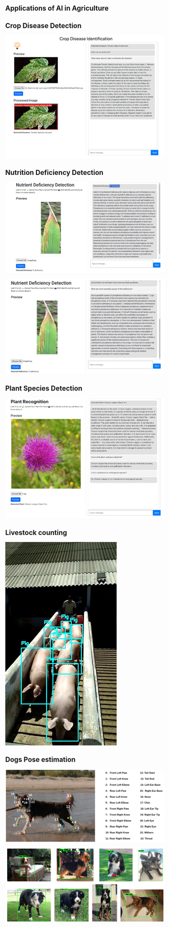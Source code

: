 ## Applications of AI in Agriculture
## Crop Disease Detection

![](https://github.com/gulabpatel/AIAg/blob/main/SmartAG/AugmentedStartupCourse/01_Disease_Det_app/Disease_det_demo.PNG)

## Nutrition Deficiency Detection
![](https://github.com/gulabpatel/AIAg/blob/main/SmartAG/AugmentedStartupCourse/02_NutritionDeficiency_Det_app/Nutrition_Def.PNG)

![](https://github.com/gulabpatel/AIAg/blob/main/SmartAG/AugmentedStartupCourse/02_NutritionDeficiency_Det_app/Nutrition_Def2.PNG)


## Plant Species Detection
![](https://github.com/gulabpatel/AIAg/blob/main/SmartAG/AugmentedStartupCourse/03_Plant_SpeciesRecog_app/PlantSpecies.PNG)

## Livestock counting
![](https://github.com/gulabpatel/AIAg/blob/main/SmartAG/AugmentedStartupCourse/13_LiveStockCounting_app/Pig_output.jpg)

## Dogs Pose estimation
![](https://github.com/gulabpatel/AIAg/blob/main/SmartAG/AugmentedStartupCourse/15_CattleMonitoring_app/Dog/Dog_Keypints_description.PNG)

![](https://github.com/gulabpatel/AIAg/blob/main/SmartAG/AugmentedStartupCourse/15_CattleMonitoring_app/Dog/Dog_pose.PNG)
